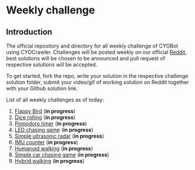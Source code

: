 # Weekly challenge
## Introduction
The official repository and directory for all weekly challenge of CYOBot using CYOCrawler. Challenges will be posted weekly on our official [Reddit](https://www.reddit.com/r/CYOBot/), best solutions will be chosen to be announced and pull request of respective solutions will be accepted.

To get started, fork the repo, write your solution in the respective challenge solution folder, submit your video/gif of working solution on Reddit together with your Github solution link.

List of all weekly challenges as of today:
1. [Flappy Bird](flappy-bird/flappy-bird.md) (**in progress**)
2. [Dice rolling](dice-rolling/dice-rolling.md) (**in progress**)
3. [Pomodoro timer](pomodoro/pomodoro.md) (**in progress**)
4. [LED chasing game](led-chasing/led-chasing.md) (**in progress**)
5. [Simple ultrasonic radar](simple-ultrasonic-radar/simple-ultrasonic-radar.md) (**in progress**)
6. [IMU counter](imu-counter/imu-counter.md) (**in progress**)
7. [Humanoid walking](humanoid-walking/humanoid-walking.md) (**in progress**)
8. [Simple car chasing game](car-chasing-simple/car-chasing-simple.md) (**in progress**)
9. [Hybrid walking](hybrid-walking/hybrid-walking.md) (**in progress**)